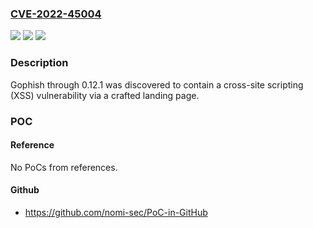 ### [CVE-2022-45004](https://cve.mitre.org/cgi-bin/cvename.cgi?name=CVE-2022-45004)
![](https://img.shields.io/static/v1?label=Product&message=n%2Fa&color=blue)
![](https://img.shields.io/static/v1?label=Version&message=n%2Fa&color=blue)
![](https://img.shields.io/static/v1?label=Vulnerability&message=n%2Fa&color=brighgreen)

### Description

Gophish through 0.12.1 was discovered to contain a cross-site scripting (XSS) vulnerability via a crafted landing page.

### POC

#### Reference
No PoCs from references.

#### Github
- https://github.com/nomi-sec/PoC-in-GitHub

